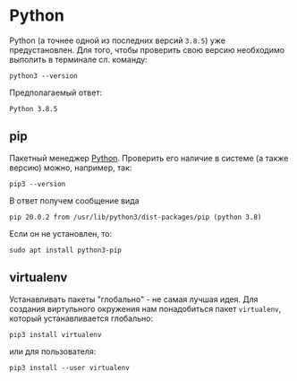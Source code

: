 # Python

Python (а точнее одной из последних версий `3.8.5`) уже предустановлен. Для того, чтобы проверить свою версию необходимо выполить в терминале сл. команду:
```
python3 --version
```
Предполагаемый ответ:
```
Python 3.8.5
```

## pip
Пакетный менеджер [Python](#python). Проверить его наличие в системе (а также версию) можно, например, так:
```
pip3 --version
```
В ответ получем сообщение вида
```
pip 20.0.2 from /usr/lib/python3/dist-packages/pip (python 3.8)
```
Если он не установлен, то:
```
sudo apt install python3-pip
```

## virtualenv
Устанавливать пакеты "глобально" - не самая лучшая идея. Для создания виртульного окружения нам понадобиться пакет `virtualenv`, который устанавливается глобально:
```
pip3 install virtualenv
```
или для пользователя:
```
pip3 install --user virtualenv
```